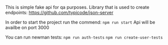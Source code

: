 This is simple fake api for qa purposes. 
Library that is used to create endpoints: https://github.com/typicode/json-server

In order to start the project run the commend:
    `npm run start` 
Api will be availbe on port 3000

You can run newman tests:
    `npm run auth-tests`
    `npm run create-user-tests`
